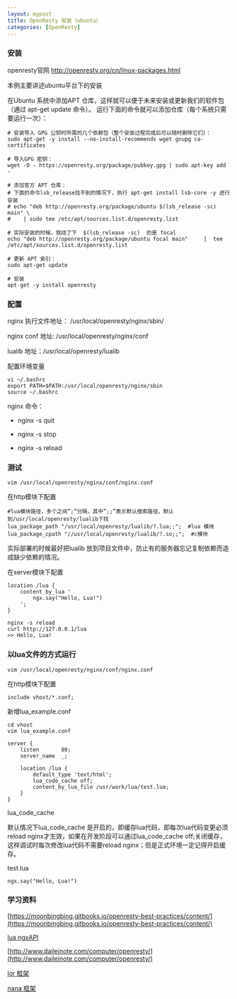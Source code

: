 ```yaml
---
layout: mypost
title: OpenResty 安装（ubuntu）
categories: [OpenResty]
---
```


### 安装
openresty官网  http://openresty.org/cn/linux-packages.html

本例主要讲述ubuntu平台下的安装

在Ubuntu 系统中添加APT 仓库，这样就可以便于未来安装或更新我们的软件包（通过 apt-get update 命令）。 运行下面的命令就可以添加仓库（每个系统只需要运行一次）：

````
# 安装导入 GPG 公钥时所需的几个依赖包（整个安装过程完成后可以随时删除它们）：
sudo apt-get -y install --no-install-recommends wget gnupg ca-certificates

# 导入GPG 密钥：
wget -O - https://openresty.org/package/pubkey.gpg | sudo apt-key add -

# 添加官方 APT 仓库：
# 下面的命令lsb_release找不到的情况下，执行 apt-get install lsb-core -y 进行安装
# echo "deb http://openresty.org/package/ubuntu $(lsb_release -sc) main" \
#    | sudo tee /etc/apt/sources.list.d/openresty.list

# 实际安装的时候，我绕了下  $(lsb_release -sc)  的是 focal
echo "deb http://openresty.org/package/ubuntu focal main"     |  tee /etc/apt/sources.list.d/openresty.list

# 更新 APT 索引：
sudo apt-get update

# 安装
apt-get -y install openresty

````

### 配置

nginx 执行文件地址： /usr/local/openresty/nginx/sbin/

nginx conf 地址: /usr/local/openresty/nginx/conf

lualib 地址：/usr/local/openresty/lualib

配置环境变量
````
vi ~/.bashrc
export PATH=$PATH:/usr/local/openresty/nginx/sbin
source ~/.bashrc
````

nginx 命令：

- nginx -s quit 
 
- nginx -s stop

- nginx -s reload


### 测试

````
vim /usr/local/openresty/nginx/conf/nginx.conf
````
在http模块下配置
````
#lua模块路径，多个之间”;”分隔，其中”;;”表示默认搜索路径，默认到/usr/local/openresty/lualib下找  
lua_package_path "/usr/local/openresty/lualib/?.lua;;";  #lua 模块  
lua_package_cpath "//usr/local/openresty/lualib/?.so;;";  #c模块   
````
实际部署的时候最好把lualib 放到项目文件中，防止有的服务器忘记复制依赖而造成缺少依赖的情况。

在server模块下配置
````
location /lua {
    content_by_lua '
        ngx.say("Hello, Lua!")
    ';
}
````
````
nginx -s reload
curl http://127.0.0.1/lua
>> Hello, Lua!
````

### 以lua文件的方式运行

````
vim /usr/local/openresty/nginx/conf/nginx.conf
````
在http模块下配置
````
include vhost/*.conf; 
````
新增lua_example.conf
````
cd vhost
vim lua_example.conf
````
````
server {  
    listen       80;  
    server_name  _;  
  
    location /lua {  
        default_type 'text/html';  
        lua_code_cache off;  
        content_by_lua_file /usr/work/lua/test.lua;  
    }  
} 
````
lua_code_cache 

默认情况下lua_code_cache  是开启的，即缓存lua代码，即每次lua代码变更必须reload nginx才生效，如果在开发阶段可以通过lua_code_cache  off;关闭缓存，这样调试时每次修改lua代码不需要reload nginx；但是正式环境一定记得开启缓存。 

test.lua
````
ngx.say("Hello, Lua!")
````

### 学习资料

[https://moonbingbing.gitbooks.io/openresty-best-practices/content/](https://moonbingbing.gitbooks.io/openresty-best-practices/content/)

[lua ngxAPI](https://openresty-reference.readthedocs.io/en/latest/Lua_Nginx_API/#ngxreqget_method)

[http://www.daileinote.com/computer/openresty/](http://www.daileinote.com/computer/openresty/)

[lor 框架](http://lor.sumory.com/docs/getting-started-cn)

[nana 框架](https://github.com/horan-geeker/nana)